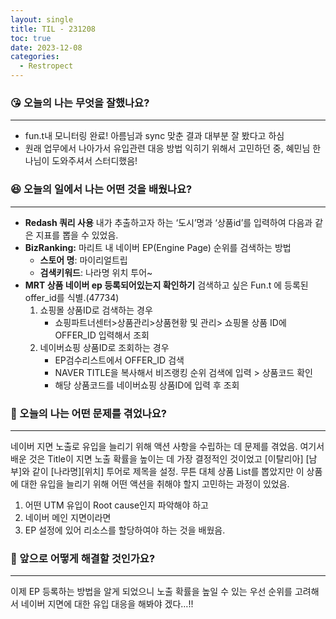 ```yaml
---
layout: single
title: TIL - 231208
toc: true
date: 2023-12-08
categories:
  - Restropect
---
```


### 😘 오늘의 나는 무엇을 잘했나요?

---

- fun.t내 모니터링 완료! 아름님과 sync 맞춘 결과 대부분 잘 봤다고 하심
- 원래 업무에서 나아가서 유입관련 대응 방법 익히기 위해서 고민하던 중, 혜민님 한나님이 도와주셔서 스터디했음!

### 😆 오늘의 일에서 나는 어떤 것을 배웠나요?

---

- **Redash 쿼리 사용**
  내가 추출하고자 하는 ‘도시’명과 ‘상품id’를 입력하여 다음과 같은 지표를 뽑을 수 있었음.
- **BizRanking:** 마리트 내 네이버 EP(Engine Page) 순위를 검색하는 방법
  - **스토어 명**: 마이리얼트립
  - **검색키워드**: 나라명 위치 투어~
- **MRT 상품 네이버 ep 등록되어있는지 확인하기**
  검색하고 싶은 Fun.t 에 등록된 offer_id를 식별.(47734)
  1. 쇼핑몰 상품ID로 검색하는 경우
     - 쇼핑파트너센터>상품관리>상품현황 및 관리> 쇼핑몰 상품 ID에 OFFER_ID 입력해서 조회
  2. 네이버쇼핑 상품ID로 조회하는 경우
     - EP검수리스트에서 OFFER_ID 검색
     - NAVER TITLE을 복사해서 비즈랭킹 순위 검색에 입력 > 상품코드 확인
     - 해당 상품코드를 네이버쇼핑 상품ID에 입력 후 조회

### 🤢 오늘의 나는 어떤 문제를 겪었나요?

---

네이버 지면 노출로 유입을 늘리기 위해 액션 사항을 수립하는 데 문제를 겪었음.
여기서 배운 것은 Title이 지면 노출 확률을 높이는 데 가장 결정적인 것이었고 [이탈리아] [남부]와 같이 [나라명][위치] 투어로 제목을 설정.
무튼 대체 상품 List를 뽑았지만 이 상품에 대한 유입을 늘리기 위해 어떤 액션을 취해야 할지 고민하는 과정이 있었음.

1. 어떤 UTM 유입이 Root cause인지 파악해야 하고
2. 네이버 메인 지면이라면
3. EP 설정에 있어 리소스를 할당하여야 하는 것을 배웠음.

### 🤩 앞으로 어떻게 해결할 것인가요?

---

이제 EP 등록하는 방법을 알게 되었으니 노출 확률을 높일 수 있는 우선 순위를 고려해서 네이버 지면에 대한 유입 대응을 해봐야 겠다…!!
